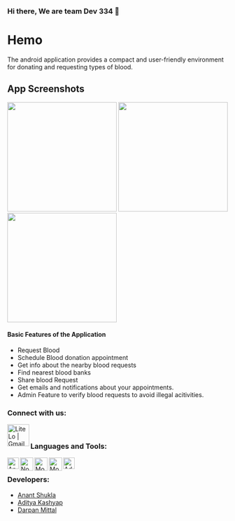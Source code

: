 ### Hi there, We are team Dev 334  👋

# Hemo
The android application provides a compact and user-friendly environment for donating and requesting types of blood.

## App Screenshots
<img src="https://user-images.githubusercontent.com/59697798/147419396-a2f51625-a54c-4d83-9405-449222eab126.jpg" width="250" heigth="500">            <img src="https://user-images.githubusercontent.com/59697798/147419412-dfe4a72d-d4ad-4732-826a-38fadafa8f0e.jpg" width="250" heigth="500">           <img src="https://user-images.githubusercontent.com/59697798/147419430-e54e6337-cf4f-4d55-baeb-2969f5e80ea9.jpg" width="250" heigth="500">


#### Basic Features of the Application
- Request Blood
- Schedule Blood donation appointment
- Get info about the nearby blood requests
- Find nearest blood banks 
- Share blood Request
- Get emails and notifications about your appointments.
- Admin Feature to verify blood requests to avoid illegal acitivities.


### Connect with us:

[<img align="left" alt="LiteLo | Gmail" width="50px" src="https://www.mailpoet.com/wp-content/uploads/2016/05/gmail-logo-6.png" />][email]
<br />

### Languages and Tools:

<img align="left" alt="Android Studio Code" width="26px" src="https://pngset.com/images/android-studio-icon-green-symbol-recycling-symbol-plant-transparent-png-1414085.png" />
<img align="left" alt="Nodejs" width="30px" src="https://pngset.com/images/node-js-nodejs-number-symbol-text-recycling-symbol-transparent-png-1383018.png" />
<img align="left" alt="MongoDB" width="30px" src="https://image.pngaaa.com/229/5858229-middle.png" />
<img align="left" alt="MongoDB" width="30px" src="https://user-images.githubusercontent.com/59697798/147419645-37657a4c-dfdc-4db0-ad63-4eadc33bba32.png" />
<img align="left" alt="Adobe Xd" width="26px" src="https://th.bing.com/th/id/OIP.RQyL11tOAHuc356gv8HnngAAAA?pid=Api&rs=1" /> 
 <br />


### Developers:

- [Anant Shukla][anant]
- [Aditya Kashyap][aditya]
- [Darpan Mittal][darpan]


<br />



[email]: mailto:oneon334@gmail.com
[darpan]: https://github.com/darpan1107
[anant]: https://github.com/iamanantshukla
[aditya]: https://github.com/Aditya99k
